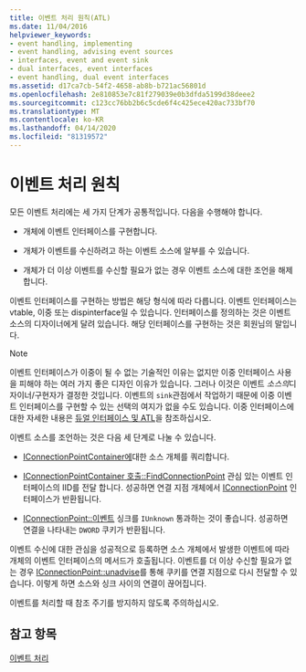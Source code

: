 ```yaml
---
title: 이벤트 처리 원칙(ATL)
ms.date: 11/04/2016
helpviewer_keywords:
- event handling, implementing
- event handling, advising event sources
- interfaces, event and event sink
- dual interfaces, event interfaces
- event handling, dual event interfaces
ms.assetid: d17ca7cb-54f2-4658-ab8b-b721ac56801d
ms.openlocfilehash: 2e810853e7c81f279039e0b3dfda5199d38deee2
ms.sourcegitcommit: c123cc76bb2b6c5cde6f4c425ece420ac733bf70
ms.translationtype: MT
ms.contentlocale: ko-KR
ms.lasthandoff: 04/14/2020
ms.locfileid: "81319572"
---
```

# <a name="event-handling-principles"></a>이벤트 처리 원칙

모든 이벤트 처리에는 세 가지 단계가 공통적입니다. 다음을 수행해야 합니다.

- 개체에 이벤트 인터페이스를 구현합니다.

- 개체가 이벤트를 수신하려고 하는 이벤트 소스에 알부를 수 있습니다.

- 개체가 더 이상 이벤트를 수신할 필요가 없는 경우 이벤트 소스에 대한 조언을 해제합니다.

이벤트 인터페이스를 구현하는 방법은 해당 형식에 따라 다릅니다. 이벤트 인터페이스는 vtable, 이중 또는 dispinterface일 수 있습니다. 인터페이스를 정의하는 것은 이벤트 소스의 디자이너에게 달려 있습니다. 해당 인터페이스를 구현하는 것은 회원님의 말입니다.

> [!NOTE]
> 이벤트 인터페이스가 이중이 될 수 없는 기술적인 이유는 없지만 이중 인터페이스 사용을 피해야 하는 여러 가지 좋은 디자인 이유가 있습니다. 그러나 이것은 이벤트 *소스의*디자이너/구현자가 결정한 것입니다. 이벤트의 `sink`관점에서 작업하기 때문에 이중 이벤트 인터페이스를 구현할 수 있는 선택의 여지가 없을 수도 있습니다. 이중 인터페이스에 대한 자세한 내용은 [듀얼 인터페이스 및 ATL](../atl/dual-interfaces-and-atl.md)을 참조하십시오.

이벤트 소스를 조언하는 것은 다음 세 단계로 나눌 수 있습니다.

- [IConnectionPointContainer에](/windows/win32/api/ocidl/nn-ocidl-iconnectionpointcontainer)대한 소스 개체를 쿼리합니다.

- [IConnectionPointContainer 호출::FindConnectionPoint](/windows/win32/api/ocidl/nf-ocidl-iconnectionpointcontainer-findconnectionpoint) 관심 있는 이벤트 인터페이스의 IID를 전달 합니다. 성공하면 연결 지점 개체에서 [IConnectionPoint](/windows/win32/api/ocidl/nn-ocidl-iconnectionpoint) 인터페이스가 반환됩니다.

- [IConnectionPoint::이벤트](/windows/win32/api/ocidl/nf-ocidl-iconnectionpoint-advise) 싱크를 `IUnknown` 통과하는 것이 좋습니다. 성공하면 연결을 나타내는 `DWORD` 쿠키가 반환됩니다.

이벤트 수신에 대한 관심을 성공적으로 등록하면 소스 개체에서 발생한 이벤트에 따라 개체의 이벤트 인터페이스의 메서드가 호출됩니다. 이벤트를 더 이상 수신할 필요가 없는 경우 [IConnectionPoint::unadvise](/windows/win32/api/ocidl/nf-ocidl-iconnectionpoint-unadvise)를 통해 쿠키를 연결 지점으로 다시 전달할 수 있습니다. 이렇게 하면 소스와 싱크 사이의 연결이 끊어집니다.

이벤트를 처리할 때 참조 주기를 방지하지 않도록 주의하십시오.

## <a name="see-also"></a>참고 항목

[이벤트 처리](../atl/event-handling-and-atl.md)
